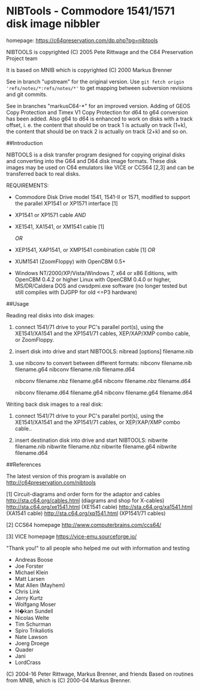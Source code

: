 # NIBTools - Commodore 1541/1571 disk image nibbler

homepage: https://c64preservation.com/dp.php?pg=nibtools

NIBTOOLS is copyrighted
(C) 2005 Pete Rittwage and the C64 Preservation Project team

It is based on MNIB which is copyrighted
(C) 2000 Markus Brenner



See in branch "upstream" for the original version.
Use `git fetch origin 'refs/notes/*:refs/notes/*'` 
to get mapping between subversion revisions and git commits.

See in branches "markusC64-*" for an improved version.
Adding of GEOS Copy Protection and Timex V1 Copy Protection for d64 to 
g64 conversion has been added.
Also g64 to d64 is enhanced to work on disks with a track offset, 
i. e. the content that should be on track 1 is actually on track (1+k), 
the content that should be on track 2 is actually on track (2+k) and so on. 


##Introduction

NIBTOOLS is a disk transfer program designed for copying original disks 
and converting into the G64 and D64 disk image formats. These disk images
may be used on C64 emulators like VICE or CCS64 [2,3] and can be transferred
back to real disks.

REQUIREMENTS:

- Commodore Disk Drive model 1541, 1541-II or 1571, modified to support
  the parallel XP1541 or XP1571 interface [1]

- XP1541 or XP1571 cable
   *AND*
- XE1541, XA1541, or XM1541 cable [1]

  *OR* 
- XEP1541, XAP1541, or XMP1541 combination cable [1]
  *OR* 
- XUM1541 (ZoomFloppy) with OpenCBM 0.5+
		
- Windows NT/2000/XP/Vista/Windows 7, x64 or x86 Editions, with OpenCBM 0.4.2 or higher
  Linux with OpenCBM 0.4.0 or higher,
  MS/DR/Caldera DOS and cwsdpmi.exe software (no longer tested but still compiles with DJGPP for old <=P3 hardware)
     
##Usage

Reading real disks into disk images:

1. connect 1541/71 drive to your PC's parallel port(s), using
the XE1541/XA1541 and the XP1541/71 cables, XEP/XAP/XMP combo cable, or ZoomFloppy.

2. insert disk into drive and start NIBTOOLS:
    nibread [options] filename.nib

3. use nibconv to convert between different formats:
    nibconv filename.nib filename.g64
    nibconv filename.nib filename.d64

    nibconv filename.nbz filename.g64
    nibconv filename.nbz filename.d64

    nibconv filename.d64 filename.g64
    nibconv filename.g64 filename.d64

Writing back disk images to a real disk:

1. connect 1541/71 drive to your PC's parallel port(s), using
the XE1541/XA1541 and the XP1541/71 cables, or XEP/XAP/XMP combo cable..

2. insert destination disk into drive and start NIBTOOLS:
    nibwrite filename.nib
    nibwrite filename.nbz
    nibwrite filename.g64
    nibwrite filename.d64


##References

The latest version of this program is available on http://c64preservation.com/nibtools

[1] Circuit-diagrams and order form for the adaptor and cables
      http://sta.c64.org/cables.html  (diagrams and shop for X-cables)
      http://sta.c64.org/xe1541.html  (XE1541 cable)
      http://sta.c64.org/xa1541.html  (XA1541 cable)
      http://sta.c64.org/xp1541.html  (XP1541/71 cables)

[2] CCS64 homepage
      http://www.computerbrains.com/ccs64/

[3] VICE homepage
      https://vice-emu.sourceforge.io/


"Thank you!" to all people who helped me out with information and testing

* Andreas Boose         
* Joe Forster           
* Michael Klein        
* Matt Larsen          
* Mat Allen (Mayhem)
* Chris Link            
* Jerry Kurtz
* Wolfgang Moser       
* H�kan Sundell         
* Nicolas Welte         
* Tim Schurman
* Spiro Trikaliotis
* Nate Lawson
* Joerg Droege
* Quader
* Jani
* LordCrass

(C) 2004-16 Peter Rittwage, Markus Brenner, and friends
Based on routines from MNIB, which is (C) 2000-04 Markus Brenner.

